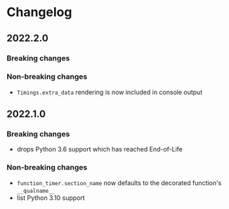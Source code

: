 # Changelog


## 2022.2.0

### Breaking changes

### Non-breaking changes

- `Timings.extra_data` rendering is now included in console output

## 2022.1.0

### Breaking changes

- drops Python 3.6 support which has reached End-of-Life

### Non-breaking changes

- `function_timer.section_name` now defaults to the decorated function's `__qualname__`
- list Python 3.10 support
